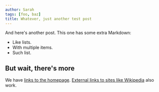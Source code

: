 ```yaml
---
author: Sarah
tags: [foo, baz]
title: Whatever, just another test post
---
```


And here's another post. This one has some extra Markdown:

* Like lists.
* With multiple items.
* Such list.

## But wait, there's more

We have [links to the homepage](/). [External links to sites like Wikipedia](https://wikipedia.org/) also work.
